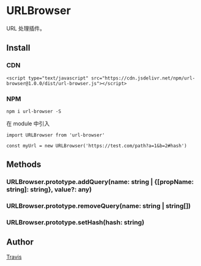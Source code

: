 # URLBrowser

URL 处理插件。

## Install

### CDN

```
<script type="text/javascript" src="https://cdn.jsdelivr.net/npm/url-browser@1.0.0/dist/url-browser.js"></script>
```

### NPM

```
npm i url-browser -S
```

在 module 中引入

```
import URLBrowser from 'url-browser'

const myUrl = new URLBrowser('https://test.com/path?a=1&b=2#hash')

```

## Methods

### URLBrowser.prototype.addQuery(name: string | {[propName: string]: string}, value?: any)

### URLBrowser.prototype.removeQuery(name: string | string[])

### URLBrowser.prototype.setHash(hash: string)

## Author

[Travis](https://github.com/godxiaoji)
